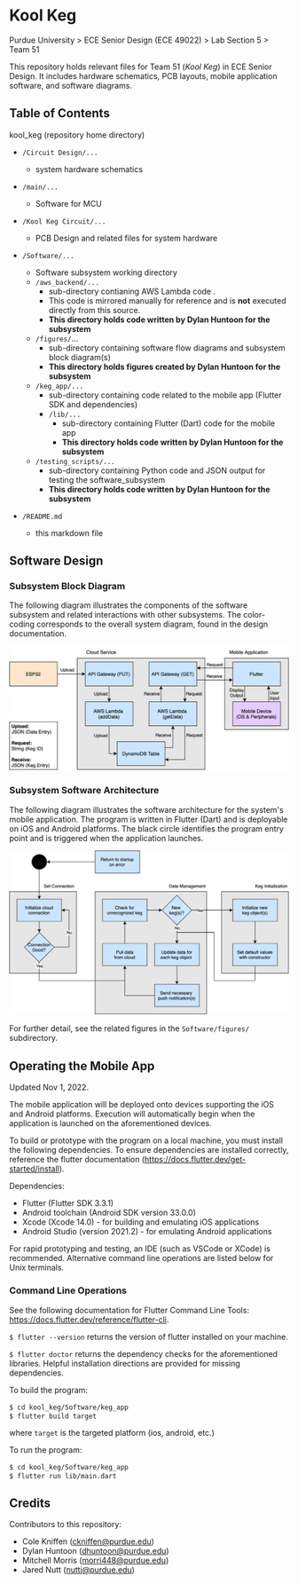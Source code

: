 # Kool Keg
Purdue University > ECE Senior Design (ECE 49022) > Lab Section 5 > Team 51

This repository holds relevant files for Team 51 (_Kool Keg_) in ECE Senior Design. It includes hardware schematics, PCB layouts, mobile application software, and software diagrams.

## Table of Contents

kool_keg (repository home directory)

* `/Circuit Design/...`
  * system hardware schematics
  
* `/main/...`
  * Software for MCU
 
* `/Kool Keg Circuit/...`
  * PCB Design and related files for system hardware

* `/Software/...`
  * Software subsystem working directory
  * `/aws_backend/...`
    * sub-directory contianing AWS Lambda code . 
    * This code is mirrored manually for reference and is **not** executed directly from this source.
    * **This directory holds code written by Dylan Huntoon for the subsystem**
  * `/figures/`...
    * sub-directory containing software flow diagrams and subsystem block diagram(s)
    * **This directory holds figures created by Dylan Huntoon for the subsystem**
  * `/keg_app/...`
    * sub-directory containing code related to the mobile app (Flutter SDK and dependencies)
    * `/lib/...`
      * sub-directory containing Flutter (Dart) code for the mobile app
      * **This directory holds code written by Dylan Huntoon for the subsystem**
  * `/testing_scripts/...` 
    * sub-directory containing Python code and JSON output for testing the software_subsystem
    * **This directory holds code written by Dylan Huntoon for the subsystem**
 
* `/README.md`
  * this markdown file

## Software Design

### Subsystem Block Diagram
The following diagram illustrates the components of the software subsystem and related interactions with other subsystems. The color-coding corresponds to the overall system diagram, found in the design documentation.

![Block Diagram](/Software/figures/Software-Block.png)

### Subsystem Software Architecture
The following diagram illustrates the software architecture for the system's mobile application. The program is written in Flutter (Dart) and is deployable on iOS and Android platforms. The black circle identifies the program entry point and is triggered when the application launches. 

![Block Diagram](/Software/figures/Software%20Structure.png)

For further detail, see the related figures in the `Software/figures/` subdirectory.

## Operating the Mobile App

Updated Nov 1, 2022.

The mobile application will be deployed onto devices supporting the iOS and Android platforms. Execution will automatically begin when the application is launched on the aforementioned devices.

To build or prototype with the program on a local machine, you must install the following dependencies. To ensure dependencies are installed correctly, reference the flutter documentation (https://docs.flutter.dev/get-started/install).

Dependencies:
* Flutter (Flutter SDK 3.3.1)
* Android toolchain (Android SDK version 33.0.0)
* Xcode (Xcode 14.0) - for building and emulating iOS applications
* Android Studio (version 2021.2) - for emulating Android applications

For rapid prototyping and testing, an IDE (such as VSCode or XCode) is recommended. Alternative command line operations are listed below for Unix terminals. 

### Command Line Operations

See the following documentation for Flutter Command Line Tools: https://docs.flutter.dev/reference/flutter-cli.

```$ flutter --version``` returns the version of flutter installed on your machine. 

```$ flutter doctor``` returns the dependency checks for the aforementioned libraries. Helpful installation directions are provided for missing dependencies. 

To build the program:
```
$ cd kool_keg/Software/keg_app
$ flutter build target
```
where `target` is the targeted platform (ios, android, etc.)

To run the program:
```
$ cd kool_keg/Software/keg_app
$ flutter run lib/main.dart
```



## Credits

Contributors to this repository:
* Cole Kniffen (ckniffen@purdue.edu)
* Dylan Huntoon (dhuntoon@purdue.edu)
* Mitchell Morris (morri448@purdue.edu)
* Jared Nutt (nuttj@purdue.edu)
